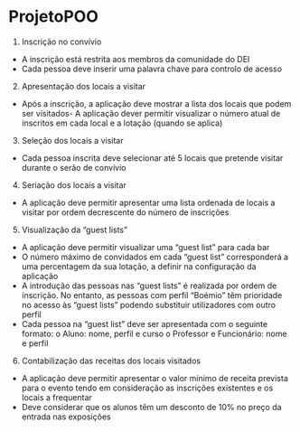 # ProjetoPOO

1. Inscrição no convívio
- A inscrição está restrita aos membros da comunidade do DEI
- Cada pessoa deve inserir uma palavra chave para controlo de
acesso

2. Apresentação dos locais a visitar
- Após a inscrição, a aplicação deve mostrar a lista dos locais que
podem ser visitados-
A aplicação dever permitir visualizar o número atual de inscritos em
cada local e a lotação (quando se aplica)

3. Seleção dos locais a visitar
- Cada pessoa inscrita deve selecionar até 5 locais que pretende
visitar durante o serão de convívio

4. Seriação dos locais a visitar
- A aplicação deve permitir apresentar uma lista ordenada de locais a
visitar por ordem decrescente do número de inscrições

5. Visualização da “guest lists”
- A aplicação deve permitir visualizar uma “guest list” para cada bar
- O número máximo de convidados em cada “guest list” corresponderá
a uma percentagem da sua lotação, a definir na configuração da
aplicação
- A introdução das pessoas nas “guest lists” é realizada por ordem de
inscrição. No entanto, as pessoas com perfil “Boémio” têm prioridade
no acesso às “guest lists” podendo substituir utilizadores com outro
perfil
- Cada pessoa na “guest list” deve ser apresentada com o seguinte
formato:
o Aluno: nome, perfil e curso
o Professor e Funcionário: nome e perfil

6. Contabilização das receitas dos locais visitados
- A aplicação deve permitir apresentar o valor mínimo de receita
prevista para o evento tendo em consideração as inscrições
existentes e os locais a frequentar
- Deve considerar que os alunos têm um desconto de 10% no preço
da entrada nas exposições
